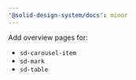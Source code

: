 ```yaml
---
'@solid-design-system/docs': minor
---
```


Add overview pages for:

- `sd-carousel-item`
- `sd-mark`
- `sd-table`
